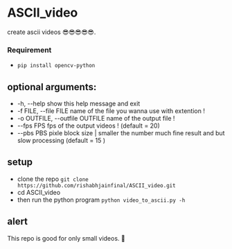 # ASCII_video
create ascii videos 😎😎😎😎😎.

### Requirement 
  - `pip install opencv-python`

## optional arguments:
  - -h, --help            show this help message and exit
  - -f FILE, --file FILE  name of the file you wanna use with extention !
  - -o OUTFILE, --outfile OUTFILE name of the output file !
  - --fps FPS             fps of the output videos ! (default = 20)
  - --pbs PBS             pixle block size | smaller the number much fine result and but slow processing (default = 15 )

## setup
  - clone the repo `git clone https://github.com/rishabhjainfinal/ASCII_video.git `
  - cd ASCII_video
  - then run the python program `python video_to_ascii.py -h`

## alert
This repo is good for only small videos. 🙂 